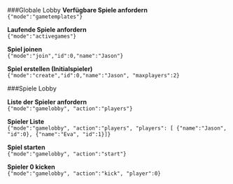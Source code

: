 ###Globale Lobby
**Verfügbare Spiele anfordern**  
```{"mode":"gametemplates"}```

**Laufende Spiele anfordern**  
```{"mode":"activegames"}```

**Spiel joinen**  
```{"mode":"join","id":0,"name":"Jason"}```

**Spiel erstellen (Initialspieler)**  
```{"mode":"create","id":0,"name":"Jason", "maxplayers":2}```


###Spiele Lobby
 
**Liste der Spieler anfordern**  
```{"mode":"gamelobby", "action":"players"}```

**Spieler Liste**  
```{"mode":"gamelobby", "action":"players", "players": [ {"name":"Jason", "id":0}, {"name":"Eva", "id":1}]}```

**Spiel starten**  
```{"mode":"gamelobby", "action":"start"}```

**Spieler 0 kicken**  
```{"mode":"gamelobby", "action":"kick", "player":0}```
